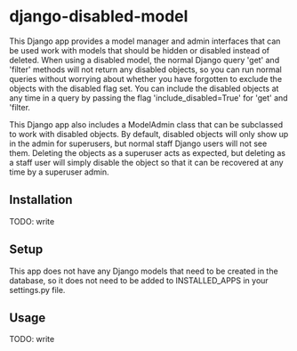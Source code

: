 # django-disabled-model

This Django app provides a model manager and admin interfaces that can be used
work with models that should be hidden or disabled instead of deleted. When
using a disabled model, the normal Django query 'get' and 'filter' methods will
not return any disabled objects, so you can run normal queries without worrying
about whether you have forgotten to exclude the objects with the disabled flag
set. You can include the disabled objects at any time in a query by passing the
flag 'include_disabled=True' for 'get' and 'filter.

This Django app also includes a ModelAdmin class that can be subclassed to
work with disabled objects. By default, disabled objects will only show up in
the admin for superusers, but normal staff Django users will not see them.
Deleting the objects as a superuser acts as expected, but deleting as a staff
user will simply disable the object so that it can be recovered at any time by
a superuser admin.

## Installation

TODO: write

## Setup

This app does not have any Django models that need to be created in the
database, so it does not need to be added to INSTALLED_APPS in your settings.py
file.

## Usage

TODO: write